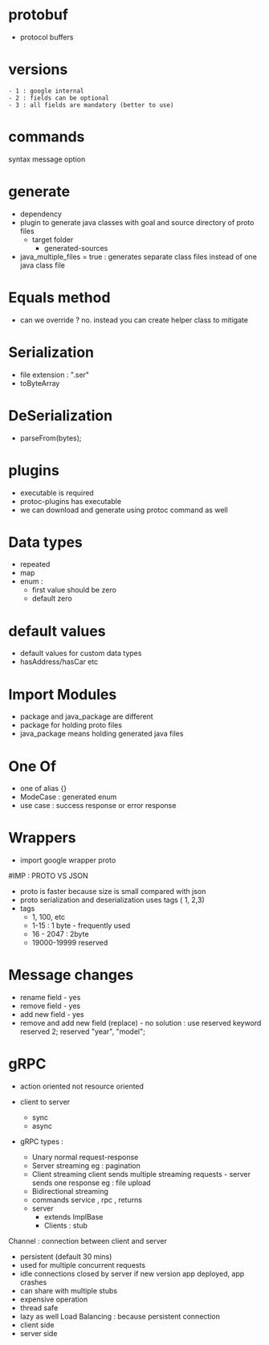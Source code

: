 # protobuf

- protocol buffers

# versions

    - 1 : google internal
    - 2 : fields can be optional
    - 3 : all fields are mandatory (better to use)

# commands

syntax 
message 
option

# generate

- dependency
- plugin to generate java classes with goal and source directory of proto files
    - target folder
        - generated-sources
- java_multiple_files = true : generates separate class files instead of one java class file

# Equals method

- can we override ? no. instead you can create helper class to mitigate

# Serialization

- file extension : ".ser"
- toByteArray

# DeSerialization

- parseFrom(bytes);

# plugins

- executable is required
- protoc-plugins has executable
- we can download and generate using protoc command as well

# Data types

- repeated
- map
- enum : 
   - first value should be zero
   - default zero
    
# default values
  - default values for custom data types
  - hasAddress/hasCar etc
# Import Modules
   - package and java_package are different
   - package for holding proto files
   - java_package means holding generated java files

# One Of
  - one of alias {}
  - ModeCase : generated enum
  - use case : success response or error response

# Wrappers
  - import google wrapper proto

#IMP : PROTO VS JSON
 - proto is faster because size is small compared with json
 - proto serialization and deserialization uses tags ( 1, 2,3)
 - tags 
    - 1, 100, etc
    - 1-15 : 1 byte - frequently used
    - 16 - 2047 : 2byte
    - 19000-19999 reserved
# Message changes    
   - rename field - yes
   - remove field - yes
   - add new field - yes
   - remove and add new field (replace) - no
        solution : use reserved keyword
        reserved 2;
        reserved "year", "model";
     

# gRPC
  - action oriented not resource oriented
  - client to server
     - sync
     - async
    
  - gRPC types :
    - Unary
       normal request-response
    - Server streaming
       eg : pagination
    - Client streaming
       client sends multiple streaming requests - server sends one response
       eg : file upload
    - Bidirectional streaming
    - commands
       service , rpc , returns
    - server
        - extends ImplBase
        - Clients : stub



 Channel : connection between client and server
   - persistent (default 30 mins)
   - used for multiple concurrent requests
   - idle connections closed by server if new version app deployed, app crashes
   - can share with multiple stubs
   - expensive operation
   - thread safe
   - lazy as well
 Load Balancing : because persistent connection
   - client side
   - server side 
